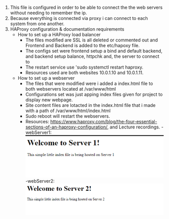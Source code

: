 1. This file is configured in order to be able to connect the the web servers without needing to remember the ip.
2. Because everything is connected via proxy i can connect to each system from one another.
3. HAProxy configuration & documentation requirements
	- How to set up a HAProxy load balancer
		- The files modified are SSL is all deleted or commented out and Frontend and Backend is added to the etc/hapoxy file.
		- The configs set were frontend setup a bind and default backend, and backend setup balance, httpchk and, the server to connect to
		- The restart service use 'sudo systemctl restart haproxy.
		- Resources used are both websites 10.0.1.10 and 10.0.1.11.
	- How to set up a webserver
		- The files that were modified were i added a index.html file to both webservers located at /var/www/html
		- Configurations set was just apping index files given for project to display new webpage.
		- Site content files are lotacted in the index.html file that i made with a path of /var/www/html/index.html
		- Sudo reboot will restart the webservers.
		- Resources: https://www.haproxy.com/blog/the-four-essential-sections-of-an-haproxy-configuration/, and Lecture recordings.
	-webServer1:![photo description](Screenshots/webServer1.PNG)
	-webServer2:![photo description](Screenshots/webServer2.PNG)
